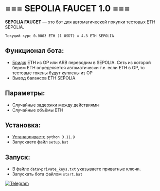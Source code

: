# === SEPOLIA FAUCET 1.0 ===

**SEPOLIA FAUCET** — это бот для автоматической покупки тестовых ETH SEPOLIA.    

`Текущий курс 0.0003 ETH (1 USDT) = 4.3 ETH SEPOLIA`

## Функционал бота:  
- [Бридж](https://testnetbridge.com/sepolia) ETH из OP или ARB переводим в SEPOLIA. Сеть из которой берем ETH определяется автоматически т.е. если ETH в OP, то тестовые токены будут куплены из OP
- Вывод балансов ETH SEPOLIA  

## Параметры:  
- Случайные задержки между действиями
- Случайные объёмы ETH

## Установка:  
- [Устанавливаете](https://www.python.org/downloads/) `python 3.11.9`  
- Запускаете файл `setup.bat`

## Запуск:  
- В файле `data>private_keys.txt` указываете приватные ключи.  
- Запускать бота файлом `start.bat`  

[![Telegram](https://img.shields.io/badge/-Telegram-090909?style=for-the-badge&logo=telegram&logoColor=27A0D9&color=02223b)](https://t.me/next_softs)
